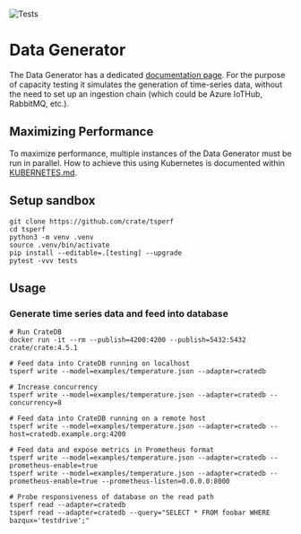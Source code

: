![Tests](https://github.com/crate/tsperf/workflows/Tests/badge.svg)

# Data Generator

The Data Generator has a dedicated [documentation page](tsperf/tsdg/README.md).
For the purpose of capacity testing it simulates the generation of time-series
data, without the need to set up an ingestion chain (which could be Azure IoTHub, RabbitMQ, etc.).

## Maximizing Performance

To maximize performance, multiple instances of the Data Generator must be run in parallel.
How to achieve this using Kubernetes is documented within [KUBERNETES.md](KUBERNETES.md).

## Setup sandbox
```shell
git clone https://github.com/crate/tsperf
cd tsperf
python3 -m venv .venv
source .venv/bin/activate
pip install --editable=.[testing] --upgrade
pytest -vvv tests
```

## Usage

### Generate time series data and feed into database
```shell
# Run CrateDB
docker run -it --rm --publish=4200:4200 --publish=5432:5432 crate/crate:4.5.1

# Feed data into CrateDB running on localhost
tsperf write --model=examples/temperature.json --adapter=cratedb

# Increase concurrency
tsperf write --model=examples/temperature.json --adapter=cratedb --concurrency=8

# Feed data into CrateDB running on a remote host
tsperf write --model=examples/temperature.json --adapter=cratedb --host=cratedb.example.org:4200

# Feed data and expose metrics in Prometheus format
tsperf write --model=examples/temperature.json --adapter=cratedb --prometheus-enable=true
tsperf write --model=examples/temperature.json --adapter=cratedb --prometheus-enable=true --prometheus-listen=0.0.0.0:8000

# Probe responsiveness of database on the read path
tsperf read --adapter=cratedb
tsperf read --adapter=cratedb --query="SELECT * FROM foobar WHERE bazqux='testdrive';"
```
